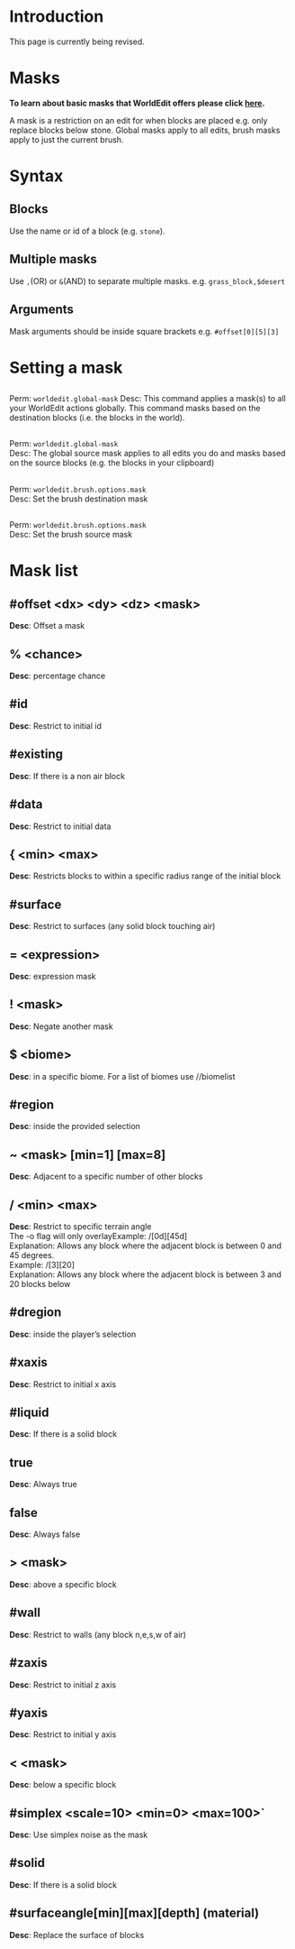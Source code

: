 # Introduction

This page is currently being revised.

# Masks

**To learn about basic masks that WorldEdit offers please click
[here](https://worldedit.readthedocs.io/en/latest/usage/general/masks/).**

A mask is a restriction on an edit for when blocks are placed e.g. only
replace blocks below stone. Global masks apply to all edits, brush masks
apply to just the current brush.

# Syntax

## Blocks

Use the name or id of a block (e.g. `stone`).

## Multiple masks

Use `,`(OR) or `&`(AND) to separate multiple masks. e.g.
`grass_block,$desert`

## Arguments

Mask arguments should be inside square brackets e.g. `#offset[0][5][3]`

# Setting a mask

## 

Perm: `worldedit.global-mask` Desc: This command applies a mask(s) to
all your WorldEdit actions globally. This command masks based on the
destination blocks (i.e. the blocks in the world).

## 

Perm: `worldedit.global-mask`  
Desc: The global source mask applies to all edits you do and masks based
on the source blocks (e.g. the blocks in your clipboard)

## 

Perm: `worldedit.brush.options.mask`  
Desc: Set the brush destination mask

## 

Perm: `worldedit.brush.options.mask`  
Desc: Set the brush source mask

# Mask list

## \#offset &lt;dx&gt; &lt;dy&gt; &lt;dz&gt; &lt;mask&gt;

**Desc**: Offset a mask

## % &lt;chance&gt;

**Desc**: percentage chance

## \#id

**Desc**: Restrict to initial id

## \#existing

**Desc**: If there is a non air block

## \#data

**Desc**: Restrict to initial data

## { &lt;min&gt; &lt;max&gt;

**Desc**: Restricts blocks to within a specific radius range of the
initial block

## \#surface

**Desc**: Restrict to surfaces (any solid block touching air)

## = &lt;expression&gt;

**Desc**: expression mask

## ! &lt;mask&gt;

**Desc**: Negate another mask

## $ &lt;biome&gt;

**Desc**: in a specific biome. For a list of biomes use //biomelist

## \#region

**Desc**: inside the provided selection

## ~ &lt;mask&gt; \[min=1\] \[max=8\]

**Desc**: Adjacent to a specific number of other blocks

## / &lt;min&gt; &lt;max&gt;

**Desc**: Restrict to specific terrain angle  
The -o flag will only overlayExample: /\[0d\]\[45d\]  
Explanation: Allows any block where the adjacent block is between 0 and
45 degrees.  
Example: /\[3\]\[20\]  
Explanation: Allows any block where the adjacent block is between 3 and
20 blocks below

## \#dregion

**Desc**: inside the player’s selection

## \#xaxis

**Desc**: Restrict to initial x axis

## \#liquid

**Desc**: If there is a solid block

## true

**Desc**: Always true

## false

**Desc**: Always false

## &gt; &lt;mask&gt;

**Desc**: above a specific block

## \#wall

**Desc**: Restrict to walls (any block n,e,s,w of air)

## \#zaxis

**Desc**: Restrict to initial z axis

## \#yaxis

**Desc**: Restrict to initial y axis

## &lt; &lt;mask&gt;

**Desc**: below a specific block

## \#simplex &lt;scale=10&gt; &lt;min=0&gt; &lt;max=100&gt;\`

**Desc**: Use simplex noise as the mask

## \#solid

**Desc**: If there is a solid block

## \#surfaceangle\[min\]\[max\]\[depth\] (material)

**Desc**: Replace the surface of blocks
